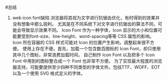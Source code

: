 #总结

1. web icon font缺陷
浏览器将其视为文字进行抗锯齿优化，有时得到的效果并没有想象中那么锐利。 尤其是在不同系统下对文字进行抗锯齿的算法不同，可能会导致显示效果不同。
Icon Font 作为一种字体，Icon 显示的大小和位置可能要受到font-size、line-height、word-spacing等等 CSS 属性的影响。 Icon 所在容器的 CSS 样式可能对 Icon 的位置产生影响，调整起来很不方便。
使用上存在不便。首先，加载一个包含数百图标的 Icon Font，却只使用其中几个图标，非常浪费加载时间。 自己制作 Icon Font 以及把多个 Icon Font 中用到的图标整合成一个 Font 也非常不方便。
为了实现最大程度的浏览器支持，可能要提供至少四种不同类型的字体文件。包括TTF、WOFF、EOT 以及一个使用 SVG 格式定义的字体。
